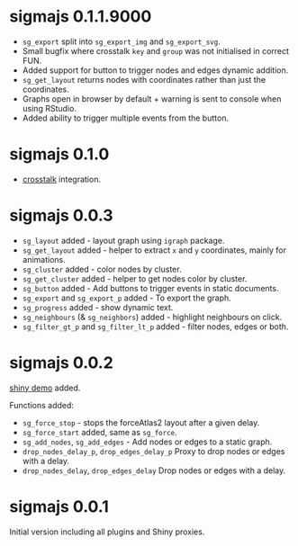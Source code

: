 # sigmajs 0.1.1.9000

* `sg_export` split into `sg_export_img` and `sg_export_svg`.
* Small bugfix where crosstalk `key` and `group` was not initialised in correct FUN. 
* Added support for button to trigger nodes and edges dynamic addition.
* `sg_get_layout` returns nodes with coordinates rather than just the coordinates.
* Graphs open in browser by default + warning is sent to console when using RStudio.
* Added ability to trigger multiple events from the button.

# sigmajs 0.1.0

* [crosstalk](https://rstudio.github.io/crosstalk/) integration.

# sigmajs 0.0.3

* `sg_layout` added - layout graph using `igraph` package.
* `sg_get_layout` added - helper to extract `x` and `y` coordinates, mainly for animations.
* `sg_cluster` added - color nodes by cluster.
* `sg_get_cluster` added - helper to get nodes color by cluster.
* `sg_button` added - Add buttons to trigger events in static documents.
* `sg_export` and `sg_export_p` added - To export the graph.
* `sg_progress` added - show dynamic text.
* `sg_neighbours` (& `sg_neighbors`) added - highlight neighbours on click.
* `sg_filter_gt_p` and `sg_filter_lt_p` added - filter nodes, edges or both.

# sigmajs 0.0.2

[shiny demo](http://shiny.john-coene.com/sigmajs/) added.

Functions added:

* `sg_force_stop` - stops the forceAtlas2 layout after a given delay.
* `sg_force_start` added, same as `sg_force`.
* `sg_add_nodes`, `sg_add_edges` - Add nodes or edges to a static graph.
* `drop_nodes_delay_p`, `drop_edges_delay_p` Proxy to drop nodes or edges with a delay.
* `drop_nodes_delay`, `drop_edges_delay` Drop nodes or edges with a delay.

# sigmajs 0.0.1

Initial version including all plugins and Shiny proxies.

